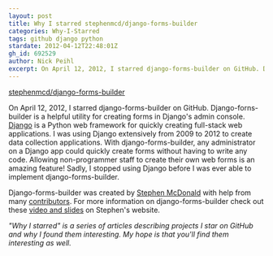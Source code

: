 ```yaml
---
layout: post
title: Why I starred stephenmcd/django-forms-builder
categories: Why-I-Starred
tags: github django python
stardate: 2012-04-12T22:48:01Z
gh_id: 692529
author: Nick Peihl
excerpt: On April 12, 2012, I starred django-forms-builder on GitHub. Django-forns-builder is a helpful utility for creating forms in Django admin.
---
```


[stephenmcd/django-forms-builder](https://github.com/stephenmcd/django-forms-builder)

On April 12, 2012, I starred django-forms-builder on GitHub. Django-forns-builder is a helpful utility for creating forms in Django's admin console. [Django](https://www.djangoproject.com) is a Python web framework for quickly creating full-stack web applications. I was using Django extensively from 2009 to 2012 to create data collection applications. With django-forms-builder, any administrator on a Django app could quickly create forms without having to write any code. Allowing non-programmer staff to create their own web forms is an amazing feature! Sadly, I stopped using Django before I was ever able to implement django-forms-builder.

Django-forms-builder was created by [Stephen McDonald](http://blog.jupo.org) with help from many [contributors](https://github.com/stephenmcd/django-forms-builder/blob/master/AUTHORS). For more information on django-forms-builder check out these [video and slides](http://blog.jupo.org/2012/09/21/sydjango-talk-django-forms-builder/) on Stephen's website.

*"Why I starred" is a series of articles describing projects I star on GitHub and why I found them interesting. My hope is that you'll find them interesting as well.*
